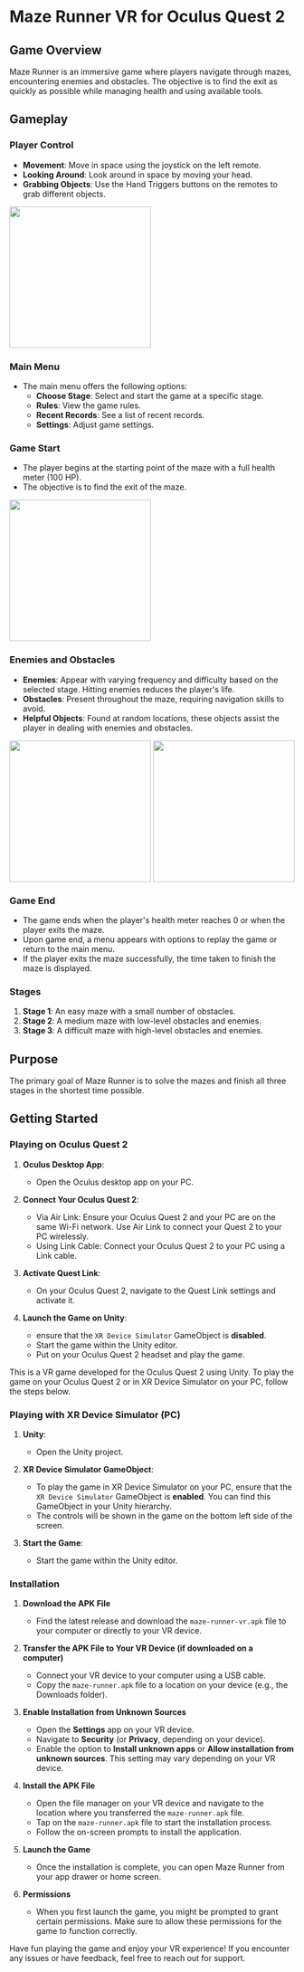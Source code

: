 # Maze Runner VR for Oculus Quest 2

## Game Overview
Maze Runner is an immersive game where players navigate through mazes, encountering enemies and obstacles. The objective is to find the exit as quickly as possible while managing health and using available tools.

## Gameplay

### Player Control
- **Movement**: Move in space using the joystick on the left remote.
- **Looking Around**: Look around in space by moving your head.
- **Grabbing Objects**: Use the Hand Triggers buttons on the remotes to grab different objects.
<img src="/Gameplay Videos/GIF - part 1.gif" width="250" height="250"/>

### Main Menu
- The main menu offers the following options:
  - **Choose Stage**: Select and start the game at a specific stage.
  - **Rules**: View the game rules.
  - **Recent Records**: See a list of recent records.
  - **Settings**: Adjust game settings.

### Game Start
- The player begins at the starting point of the maze with a full health meter (100 HP).
- The objective is to find the exit of the maze.
<img src="/Gameplay Videos/GIF - part 2.gif" width="250" height="250"/>


### Enemies and Obstacles
- **Enemies**: Appear with varying frequency and difficulty based on the selected stage. Hitting enemies reduces the player's life.
- **Obstacles**: Present throughout the maze, requiring navigation skills to avoid.
- **Helpful Objects**: Found at random locations, these objects assist the player in dealing with enemies and obstacles.
<div style="display: flex; justify-content: space-between;">
  <img src="/Gameplay Videos/GIF - part 3.gif" width="250" height="250">
  <img src="/Gameplay Videos/GIF - part 4.gif" width="250" height="250">
</div>


### Game End
- The game ends when the player's health meter reaches 0 or when the player exits the maze.
- Upon game end, a menu appears with options to replay the game or return to the main menu.
- If the player exits the maze successfully, the time taken to finish the maze is displayed.

### Stages
1. **Stage 1**: An easy maze with a small number of obstacles.
2. **Stage 2**: A medium maze with low-level obstacles and enemies.
3. **Stage 3**: A difficult maze with high-level obstacles and enemies.

## Purpose
The primary goal of Maze Runner is to solve the mazes and finish all three stages in the shortest time possible.



## Getting Started
### Playing on Oculus Quest 2

1. **Oculus Desktop App**: 
   - Open the Oculus desktop app on your PC.

2. **Connect Your Oculus Quest 2**:
   - Via Air Link: Ensure your Oculus Quest 2 and your PC are on the same Wi-Fi network. Use Air Link to connect your Quest 2 to your PC wirelessly.
   - Using Link Cable: Connect your Oculus Quest 2 to your PC using a Link cable.

3. **Activate Quest Link**:
   - On your Oculus Quest 2, navigate to the Quest Link settings and activate it.

4. **Launch the Game on Unity**:
   - ensure that the `XR Device Simulator` GameObject is **disabled**.
   - Start the game within the Unity editor.
   - Put on your Oculus Quest 2 headset and play the game.

This is a VR game developed for the Oculus Quest 2 using Unity. To play the game on your Oculus Quest 2 or in XR Device Simulator on your PC, follow the steps below.

### Playing with XR Device Simulator (PC)

1. **Unity**: 
   - Open the Unity project.

2. **XR Device Simulator GameObject**:
   - To play the game in XR Device Simulator on your PC, ensure that the `XR Device Simulator` GameObject is **enabled**. You can find this GameObject in your 
     Unity hierarchy.
   - The controls will be shown in the game on the bottom left side of the screen.

3. **Start the Game**: 
   - Start the game within the Unity editor.


### Installation
1. **Download the APK File**
   - Find the latest release and download the `maze-runner-vr.apk` file to your computer or directly to your VR device.

2. **Transfer the APK File to Your VR Device (if downloaded on a computer)**
   - Connect your VR device to your computer using a USB cable.
   - Copy the `maze-runner.apk` file to a location on your device (e.g., the Downloads folder).

3. **Enable Installation from Unknown Sources**
   - Open the **Settings** app on your VR device.
   - Navigate to **Security** (or **Privacy**, depending on your device).
   - Enable the option to **Install unknown apps** or **Allow installation from unknown sources**. This setting may vary depending on your VR device.

4. **Install the APK File**
   - Open the file manager on your VR device and navigate to the location where you transferred the `maze-runner.apk` file.
   - Tap on the `maze-runner.apk` file to start the installation process.
   - Follow the on-screen prompts to install the application.

5. **Launch the Game**
   - Once the installation is complete, you can open Maze Runner from your app drawer or home screen.

6. **Permissions**
   - When you first launch the game, you might be prompted to grant certain permissions. Make sure to allow these permissions for the game to function correctly.

Have fun playing the game and enjoy your VR experience! If you encounter any issues or have feedback, feel free to reach out for support.

